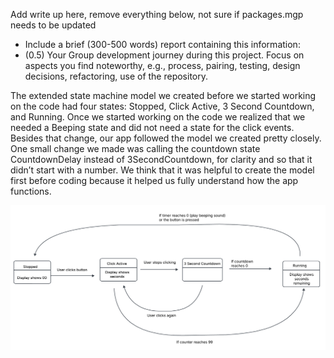 Add write up here, remove everything below, not sure if packages.mgp needs to be updated


* Include a brief (300-500 words) report containing this information:
 * (0.5) Your Group development journey during this project. Focus on aspects you find noteworthy, e.g., process, pairing, testing, design decisions, refactoring, use of the repository.

The extended state machine model we created before we started working on the code had four states: Stopped, Click Active, 3 Second Countdown, and Running. Once we started working on the code we realized that we needed a Beeping state and did not need a state for the click events. Besides that change, our app followed the model we created pretty closely. One small change we made was calling the countdown state CountdownDelay instead of 3SecondCountdown, for clarity and so that it didn’t start with a number. We think that it was helpful to create the model first before coding because it helped us fully understand how the app functions.


<img src="https://raw.githubusercontent.com/ryan-montville/cs313413sp25group5p4/refs/heads/main/doc/StateDiagram.png" title="State Diagram" alt="State Diagram" style="width: 90%/" />